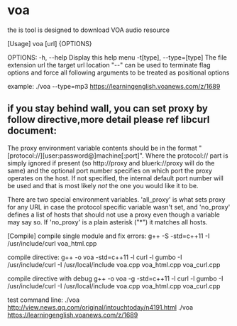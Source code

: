 # voa
the is tool is designed to download VOA audio resource 

[Usage]
voa [url] {OPTIONS}

OPTIONS:
      -h, --help                        Display this help menu
      -t[type], --type=[type]           The file extension
      url                               the target url location
      "--" can be used to terminate flag options and force all following
      arguments to be treated as positional options

example:
./voa --type=mp3 https://learningenglish.voanews.com/z/1689


if you stay behind wall, you can set proxy by follow directive,more detail please ref libcurl document:
---------------------------------------------------------------
The proxy environment variable contents should be in the format "[protocol://][user:password@]machine[:port]". Where the protocol:// part is simply ignored if present (so http://proxy and bluerk://proxy will do the same) and the optional port number specifies on which port the proxy operates on the host. If not specified, the internal default port number will be used and that is most likely *not* the one you would like it to be.

There are two special environment variables. 'all_proxy' is what sets proxy for any URL in case the protocol specific variable wasn't set, and 'no_proxy' defines a list of hosts that should not use a proxy even though a variable may say so. If 'no_proxy' is a plain asterisk ("*") it matches all hosts.

[Compile]
compile single module and fix errors:
g++ -S -std=c++11 -I /usr/include/curl  voa_html.cpp


compile directive:
g++ -o voa -std=c++11 -l curl -l gumbo -I /usr/include/curl -I /usr/local/include  voa.cpp voa_html.cpp voa_curl.cpp

compile directive with debug
g++ -o voa -g -std=c++11 -l curl -l gumbo -I /usr/include/curl -I /usr/local/include  voa.cpp voa_html.cpp voa_curl.cpp


test command line:
./voa http://view.news.qq.com/original/intouchtoday/n4191.html
./voa https://learningenglish.voanews.com/z/1689
